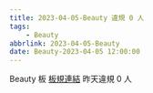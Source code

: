 ```yaml
---
title: 2023-04-05-Beauty 違規 0 人
tags:
    - Beauty
abbrlink: 2023-04-05-Beauty
date: Beauty-2023-04-05 12:00:00
---
```

Beauty 板 [板規連結](https://www.ptt.cc/bbs/Beauty/M.1630069980.A.84B.html)
昨天違規 0 人
